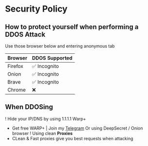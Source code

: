 # Security Policy

## How to protect yourself when performing a DDOS Attack

Use those browser below and entering anonymous tab

|   Browser   | DDOS Supported     |
|   -------   | ------------------ |
|   Firefox   | :white_check_mark: Incognito |
|   Onion     | :white_check_mark: Incognito |
|   Brave     | :white_check_mark: Incognito |
|   Chrome    | :x:                |

## When DDOSing

! Hide your IP/DNS by using 1.1.1.1 Warp+
 - Get free WARP+ | Join my [Telegram](https://t.me/daxgstress)
Or using DeepSecret / Onion browser
! Using clean **Proxies**
 - CLean & Fast proxies give you best requests when attacking

## 

   
